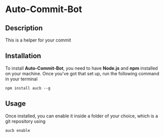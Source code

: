 # Auto-Commit-Bot

## Description

This is a helper for your commit

## Installation

To install **Auto-Commit-Bot**, you need to have **Node.js** and **npm** installed on your machine. Once you've got that set up, run the following command in your terminal

`npm install aucb --g`

## Usage

Once installed, you can enable it inside a folder of your choice, which is a git repository using

`aucb enable`
